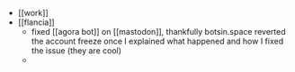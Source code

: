 - [[work]]
- [[flancia]]
  - fixed [[agora bot]] on [[mastodon]], thankfully botsin.space reverted the account freeze once I explained what happened and how I fixed the issue (they are cool)
  -
